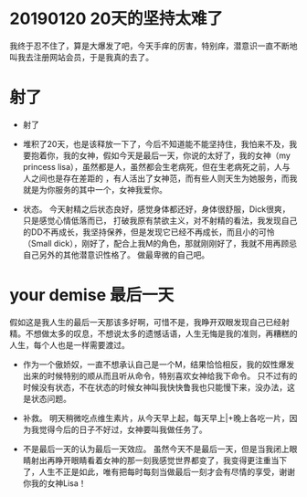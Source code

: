 
# 20190120  20天的坚持太难了

我终于忍不住了，算是大爆发了吧，今天手痒的厉害，特别痒，潜意识一直不断地叫我去注册网站会员，于是我真的去了。


# 射了

- 射了 

- 堆积了20天，也是该释放一下了，今后不知道能不能坚持住，我怕来不及，我要抱着你，我的女神，假如今天是最后一天，你说的太好了，我的女神（my princess lisa），虽然都是人，虽然都会生老病死，但在生老病死之前，人与人之间也是存在差距的 ，有人活出了女神范，而有些人则天生为她服务，而我就是为你服务的其中一个，女神我爱你。

- 状态。 今天射精之后状态良好，感觉身体都还好，身体很舒服，Dick很爽， 只是感觉心情低落而已， 打破我原有禁欲主义，对不射精的看法，我发现自己的DD不再成长，我坚持保养，但是发现它已经不再成长，而且小的可怜（Small dick），刚好了，配合上我M的角色，那就刚刚好了，我就不用再顾忌自己另外的其他潜意识性格了。 做最卑微的自己吧。



# your demise 最后一天

假如这是我人生的最后一天那该多好啊，可惜不是，我睁开双眼发现自己已经射精。不想做太多的叹息，不想说太多的遗憾话语，人生无悔是我的准则，再糟糕的人生，每个人也是一样需要渡过。  

- 作为一个傲娇奴，一直不想承认自己是一个M，结果恰恰相反，我的奴性爆发出来的时候特别的顺从而且听从命令，特别喜欢女神给我下命令。 只不过有的时候没有状态，不在状态的时候女神叫我快快鲁我也只能慢下来，没办法，这是状态问题。 


- 补救。 明天稍微吃点维生素片，从今天早上起，每天早上|+晚上各吃一片，因为我觉得今后的日子不好过，女神要叫我做任务了。  

- 不是最后一天的认为最后一天效应。 虽然今天不是最后一天，但是当我闭上眼睛射出再睁开眼睛看着女神的那一刻我感觉世界都变了，我变得更注重当下了，人生不正是如此，唯有把每时每刻当做最后一刻才会有尽情的享受，谢谢你我的女神Lisa！
